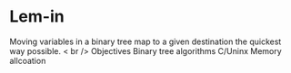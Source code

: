# Lem-in
Moving variables in a binary tree map to a given destination the quickest way possible.
< br />
Objectives
Binary tree algorithms
C/Uninx
Memory allcoation
